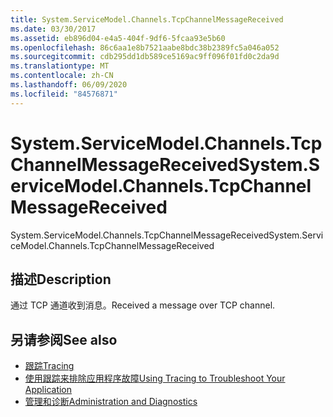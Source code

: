 ```yaml
---
title: System.ServiceModel.Channels.TcpChannelMessageReceived
ms.date: 03/30/2017
ms.assetid: eb896d04-e4a5-404f-9df6-5fcaa93e5b60
ms.openlocfilehash: 86c6aa1e8b7521aabe8bdc38b2389fc5a046a052
ms.sourcegitcommit: cdb295dd1db589ce5169ac9ff096f01fd0c2da9d
ms.translationtype: MT
ms.contentlocale: zh-CN
ms.lasthandoff: 06/09/2020
ms.locfileid: "84576871"
---
```

# <a name="systemservicemodelchannelstcpchannelmessagereceived"></a><span data-ttu-id="eaf26-102">System.ServiceModel.Channels.TcpChannelMessageReceived</span><span class="sxs-lookup"><span data-stu-id="eaf26-102">System.ServiceModel.Channels.TcpChannelMessageReceived</span></span>
<span data-ttu-id="eaf26-103">System.ServiceModel.Channels.TcpChannelMessageReceived</span><span class="sxs-lookup"><span data-stu-id="eaf26-103">System.ServiceModel.Channels.TcpChannelMessageReceived</span></span>  
  
## <a name="description"></a><span data-ttu-id="eaf26-104">描述</span><span class="sxs-lookup"><span data-stu-id="eaf26-104">Description</span></span>  
 <span data-ttu-id="eaf26-105">通过 TCP 通道收到消息。</span><span class="sxs-lookup"><span data-stu-id="eaf26-105">Received a message over TCP channel.</span></span>  
  
## <a name="see-also"></a><span data-ttu-id="eaf26-106">另请参阅</span><span class="sxs-lookup"><span data-stu-id="eaf26-106">See also</span></span>

- [<span data-ttu-id="eaf26-107">跟踪</span><span class="sxs-lookup"><span data-stu-id="eaf26-107">Tracing</span></span>](index.md)
- [<span data-ttu-id="eaf26-108">使用跟踪来排除应用程序故障</span><span class="sxs-lookup"><span data-stu-id="eaf26-108">Using Tracing to Troubleshoot Your Application</span></span>](using-tracing-to-troubleshoot-your-application.md)
- [<span data-ttu-id="eaf26-109">管理和诊断</span><span class="sxs-lookup"><span data-stu-id="eaf26-109">Administration and Diagnostics</span></span>](../index.md)
